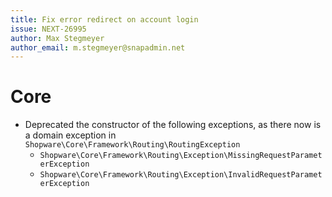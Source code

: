 ```yaml
---
title: Fix error redirect on account login
issue: NEXT-26995
author: Max Stegmeyer
author_email: m.stegmeyer@snapadmin.net
---
```


# Core
* Deprecated the constructor of the following exceptions, as there now is a domain exception in `Shopware\Core\Framework\Routing\RoutingException`
  * `Shopware\Core\Framework\Routing\Exception\MissingRequestParameterException`
  * `Shopware\Core\Framework\Routing\Exception\InvalidRequestParameterException`
